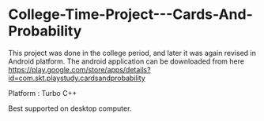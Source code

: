 # College-Time-Project---Cards-And-Probability
This project was done in the college period, and later it was again revised in Android platform. The android application can be downloaded from here https://play.google.com/store/apps/details?id=com.skt.playstudy.cardsandprobability

Platform : Turbo C++

Best supported on desktop computer.
